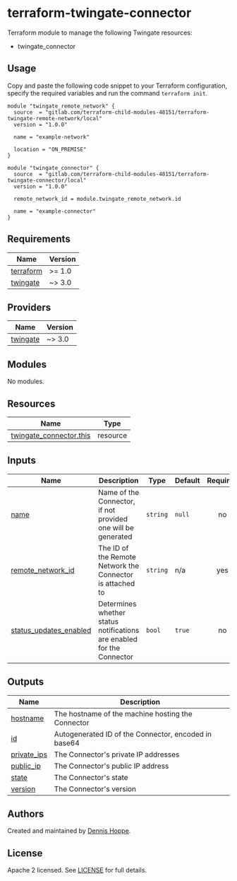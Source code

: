 # terraform-twingate-connector

Terraform module to manage the following Twingate resources:

* twingate_connector

## Usage

Copy and paste the following code snippet to your Terraform configuration,
specify the required variables and run the command `terraform init`.

```hcl
module "twingate_remote_network" {
  source  = "gitlab.com/terraform-child-modules-48151/terraform-twingate-remote-network/local"
  version = "1.0.0"

  name = "example-network"

  location = "ON_PREMISE"
}

module "twingate_connector" {
  source  = "gitlab.com/terraform-child-modules-48151/terraform-twingate-connector/local"
  version = "1.0.0"

  remote_network_id = module.twingate_remote_network.id

  name = "example-connector"
}
```

<!-- BEGIN_TF_DOCS -->
## Requirements

| Name | Version |
|------|---------|
| <a name="requirement_terraform"></a> [terraform](#requirement\_terraform) | >= 1.0 |
| <a name="requirement_twingate"></a> [twingate](#requirement\_twingate) | ~> 3.0 |

## Providers

| Name | Version |
|------|---------|
| <a name="provider_twingate"></a> [twingate](#provider\_twingate) | ~> 3.0 |

## Modules

No modules.

## Resources

| Name | Type |
|------|------|
| [twingate_connector.this](https://registry.terraform.io/providers/twingate/twingate/latest/docs/resources/connector) | resource |

## Inputs

| Name | Description | Type | Default | Required |
|------|-------------|------|---------|:--------:|
| <a name="input_name"></a> [name](#input\_name) | Name of the Connector, if not provided one will be generated | `string` | `null` | no |
| <a name="input_remote_network_id"></a> [remote\_network\_id](#input\_remote\_network\_id) | The ID of the Remote Network the Connector is attached to | `string` | n/a | yes |
| <a name="input_status_updates_enabled"></a> [status\_updates\_enabled](#input\_status\_updates\_enabled) | Determines whether status notifications are enabled for the Connector | `bool` | `true` | no |

## Outputs

| Name | Description |
|------|-------------|
| <a name="output_hostname"></a> [hostname](#output\_hostname) | The hostname of the machine hosting the Connector |
| <a name="output_id"></a> [id](#output\_id) | Autogenerated ID of the Connector, encoded in base64 |
| <a name="output_private_ips"></a> [private\_ips](#output\_private\_ips) | The Connector's private IP addresses |
| <a name="output_public_ip"></a> [public\_ip](#output\_public\_ip) | The Connector's public IP address |
| <a name="output_state"></a> [state](#output\_state) | The Connector's state |
| <a name="output_version"></a> [version](#output\_version) | The Connector's version |
<!-- END_TF_DOCS -->

## Authors

Created and maintained by [Dennis Hoppe](https://gitlab.com/dhoppeIT).

## License

Apache 2 licensed. See [LICENSE](LICENSE) for full details.
